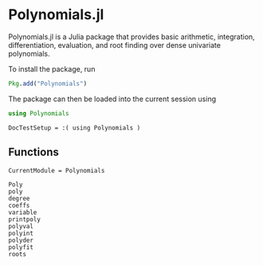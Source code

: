 # Polynomials.jl

Polynomials.jl is a Julia package that provides basic arithmetic, integration,
differentiation, evaluation, and root finding over dense univariate polynomials.

To install the package, run

```julia
Pkg.add("Polynomials")
```

The package can then be loaded into the current session using

```julia
using Polynomials
```
```@meta
DocTestSetup = :( using Polynomials )
```

## Functions

```@meta
CurrentModule = Polynomials
```

```@docs
Poly
poly
degree
coeffs
variable
printpoly
polyval
polyint
polyder
polyfit
roots
```
